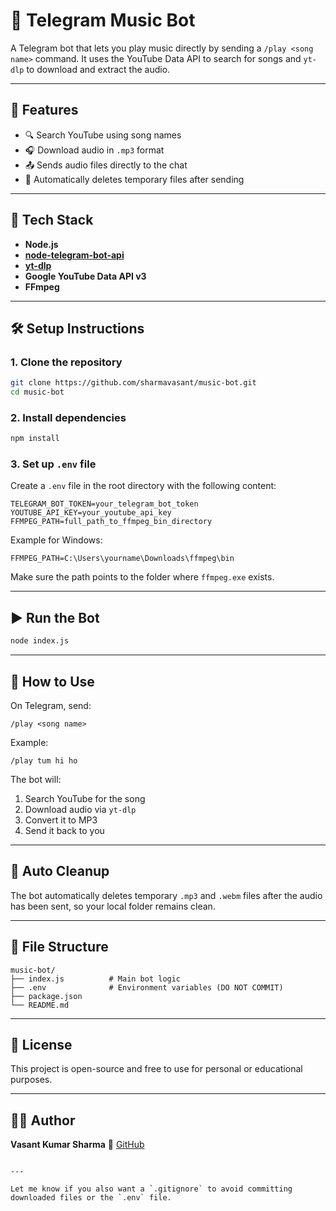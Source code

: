 # 🎵 Telegram Music Bot

A Telegram bot that lets you play music directly by sending a `/play <song name>` command. It uses the YouTube Data API to search for songs and `yt-dlp` to download and extract the audio.

---

## 🚀 Features

- 🔍 Search YouTube using song names
- 🎧 Download audio in `.mp3` format
- 📤 Sends audio files directly to the chat
- 🧹 Automatically deletes temporary files after sending

---

## 🧰 Tech Stack

- **Node.js**
- **[node-telegram-bot-api](https://github.com/yagop/node-telegram-bot-api)**
- **[yt-dlp](https://github.com/yt-dlp/yt-dlp)**
- **Google YouTube Data API v3**
- **FFmpeg**

---

## 🛠️ Setup Instructions

### 1. Clone the repository

```bash
git clone https://github.com/sharmavasant/music-bot.git
cd music-bot
````

### 2. Install dependencies

```bash
npm install
```

### 3. Set up `.env` file

Create a `.env` file in the root directory with the following content:

```env
TELEGRAM_BOT_TOKEN=your_telegram_bot_token
YOUTUBE_API_KEY=your_youtube_api_key
FFMPEG_PATH=full_path_to_ffmpeg_bin_directory
```

Example for Windows:

```env
FFMPEG_PATH=C:\Users\yourname\Downloads\ffmpeg\bin
```

Make sure the path points to the folder where `ffmpeg.exe` exists.

---

## ▶️ Run the Bot

```bash
node index.js
```

---

## 💬 How to Use

On Telegram, send:

```
/play <song name>
```

Example:

```
/play tum hi ho
```

The bot will:

1. Search YouTube for the song
2. Download audio via `yt-dlp`
3. Convert it to MP3
4. Send it back to you

---

## 🧹 Auto Cleanup

The bot automatically deletes temporary `.mp3` and `.webm` files after the audio has been sent, so your local folder remains clean.

---

## 📁 File Structure

```
music-bot/
├── index.js          # Main bot logic
├── .env              # Environment variables (DO NOT COMMIT)
├── package.json
└── README.md
```

---

## 📜 License

This project is open-source and free to use for personal or educational purposes.

---

## 🙋‍♂️ Author

**Vasant Kumar Sharma**
🔗 [GitHub](https://github.com/sharmavasant)

```

---

Let me know if you also want a `.gitignore` to avoid committing downloaded files or the `.env` file.
```
